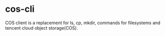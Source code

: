 # cos-cli

COS client is a replacement for ls, cp, mkdir, commands for filesystems and tencent cloud object storage(COS).
